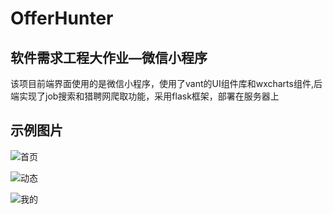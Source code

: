 # OfferHunter
## 软件需求工程大作业—微信小程序

该项目前端界面使用的是微信小程序，使用了vant的UI组件库和wxcharts组件,后端实现了job搜索和猎聘网爬取功能，采用flask框架，部署在服务器上

## 示例图片

![首页](https://github.com/khannb/OfferHunter/blob/main/asset/1.png)

![动态](https://github.com/khannb/OfferHunter/blob/main/asset/3.png)

![我的](https://github.com/khannb/OfferHunter/blob/main/asset/4.png)
